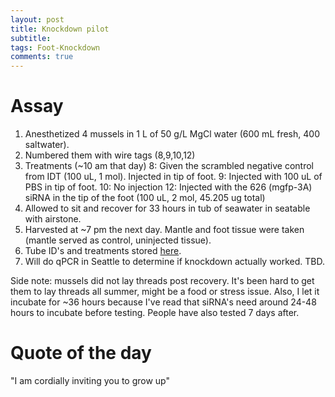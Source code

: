 ```yaml
---
layout: post
title: Knockdown pilot
subtitle:
tags: Foot-Knockdown
comments: true
---
```


# Assay
1. Anesthetized 4 mussels in 1 L of 50 g/L MgCl water (600 mL fresh, 400 saltwater).
2. Numbered them with wire tags (8,9,10,12)
3. Treatments (~10 am that day)
    8: Given the scrambled negative control from IDT (100 uL, 1 mol). Injected in tip of foot.
    9: Injected with 100 uL of PBS in tip of foot.
    10: No injection
    12: Injected with the 626 (mgfp-3A) siRNA in the tip of the foot (100 uL, 2 mol, 45.205 ug total)
4. Allowed to sit and recover for 33 hours in tub of seawater in seatable with airstone.
5. Harvested at ~7 pm the next day. Mantle and foot tissue were taken (mantle served as control, uninjected tissue).
6. Tube ID's and treatments stored [here](https://docs.google.com/spreadsheets/d/1fqjU2ZVjJ5XLzkUsutMokC51U55JOw-TYs-WJzDeoS4/edit?usp=sharing).
7. Will do qPCR in Seattle to determine if knockdown actually worked. TBD.

Side note: mussels did not lay threads post recovery. It's been hard to get them to lay threads all summer, might be a food or stress issue. Also, I let it incubate for ~36 hours because I've read that siRNA's need around 24-48 hours to incubate before testing. People have also tested 7 days after.

# Quote of the day

"I am cordially inviting you to grow up"
